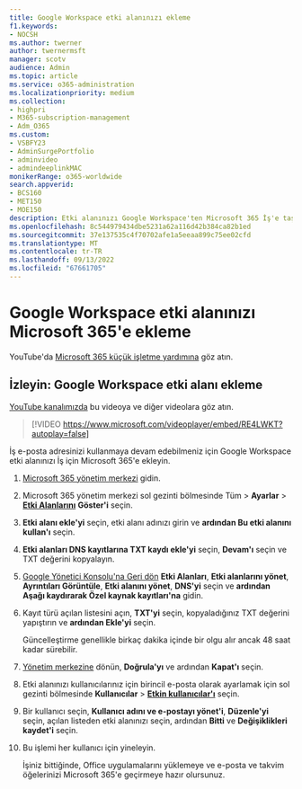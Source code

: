 ```yaml
---
title: Google Workspace etki alanınızı ekleme
f1.keywords:
- NOCSH
ms.author: twerner
author: twernermsft
manager: scotv
audience: Admin
ms.topic: article
ms.service: o365-administration
ms.localizationpriority: medium
ms.collection:
- highpri
- M365-subscription-management
- Adm_O365
ms.custom:
- VSBFY23
- AdminSurgePortfolio
- adminvideo
- admindeeplinkMAC
monikerRange: o365-worldwide
search.appverid:
- BCS160
- MET150
- MOE150
description: Etki alanınızı Google Workspace'ten Microsoft 365 İş'e taşımayı öğrenin.
ms.openlocfilehash: 8c544979434dbe5231a62a116d42b384ca82b1ed
ms.sourcegitcommit: 37e137535c4f70702afe1a5eeaa899c75ee02cfd
ms.translationtype: MT
ms.contentlocale: tr-TR
ms.lasthandoff: 09/13/2022
ms.locfileid: "67661705"
---
```

# <a name="add-your-google-workspace-domain-to-microsoft-365"></a>Google Workspace etki alanınızı Microsoft 365'e ekleme

YouTube'da [Microsoft 365 küçük işletme yardımına](https://go.microsoft.com/fwlink/?linkid=2197659) göz atın.

## <a name="watch-add-google-workspace-domain"></a>İzleyin: Google Workspace etki alanı ekleme

[YouTube kanalımızda](https://go.microsoft.com/fwlink/?linkid=2198105) bu videoya ve diğer videolara göz atın.

> [!VIDEO https://www.microsoft.com/videoplayer/embed/RE4LWKT?autoplay=false]

İş e-posta adresinizi kullanmaya devam edebilmeniz için Google Workspace etki alanınızı İş için Microsoft 365'e ekleyin.

1. [Microsoft 365 yönetim merkezi](https://admin.microsoft.com) gidin.
1. Microsoft 365 yönetim merkezi sol gezinti bölmesinde Tüm  > **Ayarlar** > <a href="https://go.microsoft.com/fwlink/p/?linkid=834818" target="_blank">**Etki Alanlarını**</a> **Göster'i** seçin.
1. **Etki alanı ekle'yi** seçin, etki alanı adınızı girin ve **ardından Bu etki alanını kullan'ı** seçin. 
1. **Etki alanları DNS kayıtlarına TXT kaydı ekle'yi** seçin, **Devam'ı** seçin ve TXT değerini kopyalayın. 
1. [Google Yönetici Konsolu'na Geri dön](https://admin.google.com) **Etki Alanları**, **Etki alanlarını yönet**, **Ayrıntıları Görüntüle**, **Etki alanını yönet**, **DNS'yi** seçin ve **ardından Aşağı kaydırarak Özel kaynak kayıtları'na** gidin. 
1. Kayıt türü açılan listesini açın, **TXT'yi** seçin, kopyaladığınız TXT değerini yapıştırın ve **ardından Ekle'yi** seçin. 

    Güncelleştirme genellikle birkaç dakika içinde bir olgu alır ancak 48 saat kadar sürebilir. 
1. <a href="https://go.microsoft.com/fwlink/p/?linkid=2024339" target="_blank">Yönetim merkezine</a> dönün, **Doğrula'yı** ve ardından **Kapat'ı** seçin. 
1. Etki alanınızı kullanıcılarınız için birincil e-posta olarak ayarlamak için sol gezinti bölmesinde **Kullanıcılar** > [**Etkin kullanıcılar'ı**](https://go.microsoft.com/fwlink/p/?linkid=834822) seçin. 
1. Bir kullanıcı seçin, **Kullanıcı adını ve e-postayı yönet'i**, **Düzenle'yi** seçin, açılan listeden etki alanınızı seçin, ardından **Bitti** ve **Değişiklikleri kaydet'i** seçin. 
1. Bu işlemi her kullanıcı için yineleyin. 

    İşiniz bittiğinde, Office uygulamalarını yüklemeye ve e-posta ve takvim öğelerinizi Microsoft 365'e geçirmeye hazır olursunuz. 